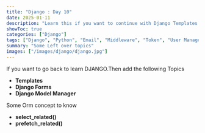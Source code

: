 ```yaml
---
title: "Django : Day 10"
date: 2025-01-11
description: "Learn this if you want to continue with Django Templates based website"
showToc: true
categories: ["Django"]
tags: ["Django", "Python", "Email", "Middleware", "Token", "User Management", "Backend", "Web Development"]
summary: "Some Left over topics"
images: ["/images/django/django.jpg"]
---
```


If you want to go back to learn DJANGO.Then add the following Topics
- **Templates**
- **Django Forms**
- **Django Model Manager**

Some Orm concept to know
- **select_related()**
- **prefetch_related()**